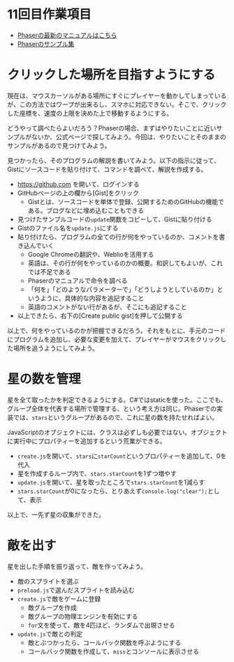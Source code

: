 # 11回目作業項目

- [Phaserの最新のマニュアルはこちら](https://photonstorm.github.io/phaser-ce/)
- [Phaserのサンプル集](http://phaser.io/examples/)

# クリックした場所を目指すようにする
現在は、マウスカーソルがある場所にすぐにプレイヤーを動かしてしまっているが、この方法ではワープが出来るし、スマホに対応できない。そこで、クリックした座標を、速度の上限を決めた上で移動するようにする。

どうやって調べたらよいだろう？Phaserの場合、まずはやりたいことに近いサンプルがないか、公式ページで探してみよう。今回は、やりたいことそのままのサンプルがあるので見つけてみよう。

見つかったら、そのプログラムの解説を書いてみよう。以下の指示に従って、Gistにソースコードを貼り付けて、コマンドを調べて、解説を作成する。

- https://github.com を開いて、ログインする
- GitHubページの上の欄から[Gist]をクリック
  - Gistとは、ソースコードを単体で登録、公開するためのGitHubの機能である。ブログなどに埋め込むこともできる
- 見つけたサンプルコードの`update`関数をコピーして、Gistに貼り付ける
- Gistのファイル名を`update.js`にする
- 貼り付けたら、プログラムの全ての行が何をやっているのか、コメントを書き込んでいく
  - Google Chromeの翻訳や、Weblioを活用する
  - 英語は、その行が何をやっているのかの概要。和訳してもよいが、これでは不足である
  - Phaserのマニュアルで命令を調べる
  - 「何を」「どのようなパラメーターで」「どうしようとしているのか」というように、具体的な内容を追記すること
  - 英語のコメントがない行があるが、そこにも追記すること
- 以上できたら、右下の[Create public gist]を押して公開する

以上で、何をやっているのかが把握できるだろう。それをもとに、手元のコードにプログラムを追加し、必要な変更を加えて、プレイヤーがマウスをクリックした場所を追うようにしてみよう。

# 星の数を管理
星を全て取ったかを判定できるようにする。C#ではstaticを使った。ここでも、グループ全体を代表する場所で管理する、という考え方は同じ。Phaserでの実装では、`stars`というグループがあるので、これに星の数を持たせればよい。

JavaScriptのオブジェクトには、クラスは必ずしも必要ではない。オブジェクトに実行中にプロパティーを追加するという荒業ができる。

- `create.js`を開いて、`stars`に`starCount`というプロパティーを追加して、0を代入
- 星を作成するループ内で、`stars.starCount`を1ずつ増やす
- `update.js`を開いて、星を取ったところで`stars.starCount`を1減らす
- `stars.starCount`が0になったら、とりあえず`console.log("clear");`として、表示

以上で、一先ず星の収集ができた。

# 敵を出す
星を出した手順を振り返って、敵を作ってみよう。

- 敵のスプライトを選ぶ
- `preload.js`で選んだスプライトを読み込む
- `create.js`で敵をゲームに登録
  - 敵グループを作成
  - 敵グループの物理エンジンを有効にする
  - `for`文を使って、敵を4匹ほど、ランダムで出現させる
- `update.js`で敵との判定
  - 敵とぶつかったら、コールバック関数を呼ぶようにする
  - コールバック関数を作成して、`miss`とコンソールに表示させる

